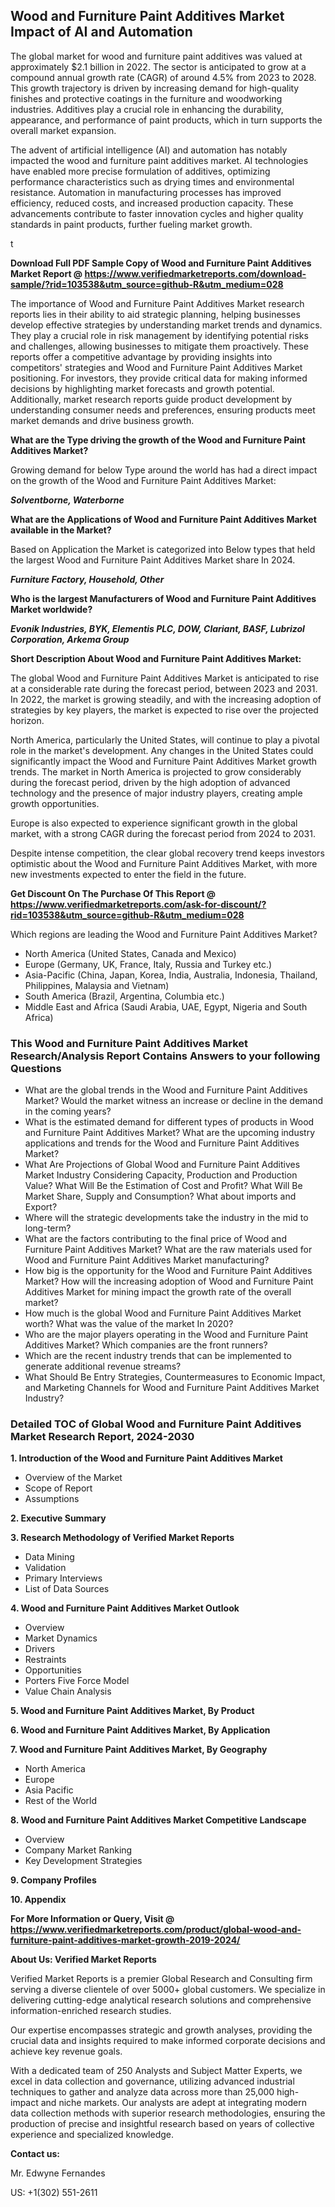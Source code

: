 <h2>Wood and Furniture Paint Additives Market Impact of AI and Automation</h2><p>The global market for wood and furniture paint additives was valued at approximately $2.1 billion in 2022. The sector is anticipated to grow at a compound annual growth rate (CAGR) of around 4.5% from 2023 to 2028. This growth trajectory is driven by increasing demand for high-quality finishes and protective coatings in the furniture and woodworking industries. Additives play a crucial role in enhancing the durability, appearance, and performance of paint products, which in turn supports the overall market expansion.</p><p>The advent of artificial intelligence (AI) and automation has notably impacted the wood and furniture paint additives market. AI technologies have enabled more precise formulation of additives, optimizing performance characteristics such as drying times and environmental resistance. Automation in manufacturing processes has improved efficiency, reduced costs, and increased production capacity. These advancements contribute to faster innovation cycles and higher quality standards in paint products, further fueling market growth.</p>t</p><p id="" class=""><strong>Download Full PDF Sample Copy of Wood and Furniture Paint Additives Market Report @ <a href="https://www.verifiedmarketreports.com/download-sample/?rid=103538&utm_source=github-R&utm_medium=028" target="_blank">https://www.verifiedmarketreports.com/download-sample/?rid=103538&utm_source=github-R&utm_medium=028</a></strong></p><p>The importance of&nbsp;Wood and Furniture Paint Additives Market research reports lies in their ability to aid strategic planning, helping businesses develop effective strategies by understanding market trends and dynamics. They play a crucial role in risk management by identifying potential risks and challenges, allowing businesses to mitigate them proactively. These reports offer a competitive advantage by providing insights into competitors' strategies and Wood and Furniture Paint Additives Market positioning. For investors, they provide critical data for making informed decisions by highlighting market forecasts and growth potential. Additionally, market research reports guide product development by understanding consumer needs and preferences, ensuring products meet market demands and drive business growth.</p><p><strong>What are the&nbsp;Type driving the growth of the Wood and Furniture Paint Additives Market?</strong></p><p id="" class="">Growing demand for below Type around the world has had a direct impact on the growth of the Wood and Furniture Paint Additives Market:</p><em><strong>Solventborne, Waterborne</strong></em></p><strong>What are the&nbsp;Applications&nbsp;of Wood and Furniture Paint Additives Market available in the Market?</strong></p><p id="" class="">Based on Application the Market is categorized into Below types that held the largest Wood and Furniture Paint Additives Market share In 2024.</p><em><strong>Furniture Factory, Household, Other</strong></em></p><strong>Who is the largest Manufacturers of Wood and Furniture Paint Additives Market worldwide?</strong></p><p><em><strong>Evonik Industries, BYK, Elementis PLC, DOW, Clariant, BASF, Lubrizol Corporation, Arkema Group</strong></em></p><p id="" class=""><strong>Short Description About Wood and Furniture Paint Additives Market:</strong></p><p>The global Wood and Furniture Paint Additives Market is anticipated to rise at a considerable rate during the forecast period, between 2023 and 2031. In 2022, the market is growing steadily, and with the increasing adoption of strategies by key players, the market is expected to rise over the projected horizon.</p><p>North America, particularly the United States, will continue to play a pivotal role in the market's development. Any changes in the United States could significantly impact the Wood and Furniture Paint Additives Market growth trends. The market in North America is projected to grow considerably during the forecast period, driven by the high adoption of advanced technology and the presence of major industry players, creating ample growth opportunities.</p><p>Europe is also expected to experience significant growth in the global market, with a strong CAGR during the forecast period from 2024 to 2031.</p><p>Despite intense competition, the clear global recovery trend keeps investors optimistic about the Wood and Furniture Paint Additives Market, with more new investments expected to enter the field in the future.</p><p id="" class=""><strong>Get Discount On The Purchase Of This Report @ <a href="https://www.verifiedmarketreports.com/ask-for-discount/?rid=103538&utm_source=github-R&utm_medium=028" target="_blank">https://www.verifiedmarketreports.com/ask-for-discount/?rid=103538&utm_source=github-R&utm_medium=028</a></strong></p>Which regions are leading the Wood and Furniture Paint Additives Market?</p><ul><li>North America (United States, Canada and Mexico)</li><li>Europe (Germany, UK, France, Italy, Russia and Turkey etc.)</li><li>Asia-Pacific (China, Japan, Korea, India, Australia, Indonesia, Thailand, Philippines, Malaysia and Vietnam)</li><li>South America (Brazil, Argentina, Columbia etc.)</li><li>Middle East and Africa (Saudi Arabia, UAE, Egypt, Nigeria and South Africa)</li></ul><h3 id="" class="">This Wood and Furniture Paint Additives Market Research/Analysis Report Contains Answers to your following Questions</h3><ul><li>What are the global trends in the Wood and Furniture Paint Additives Market? Would the market witness an increase or decline in the demand in the coming years?</li><li>What is the estimated demand for different types of products in Wood and Furniture Paint Additives Market? What are the upcoming industry applications and trends for the Wood and Furniture Paint Additives Market?</li><li>What Are Projections of Global Wood and Furniture Paint Additives Market Industry Considering Capacity, Production and Production Value? What Will Be the Estimation of Cost and Profit? What Will Be Market Share, Supply and Consumption? What about imports and Export?</li><li>Where will the strategic developments take the industry in the mid to long-term?</li><li>What are the factors contributing to the final price of Wood and Furniture Paint Additives Market? What are the raw materials used for Wood and Furniture Paint Additives Market manufacturing?</li><li>How big is the opportunity for the Wood and Furniture Paint Additives Market? How will the increasing adoption of Wood and Furniture Paint Additives Market for mining impact the growth rate of the overall market?</li><li>How much is the global Wood and Furniture Paint Additives Market worth? What was the value of the market In 2020?</li><li>Who are the major players operating in the Wood and Furniture Paint Additives Market? Which companies are the front runners?</li><li>Which are the recent industry trends that can be implemented to generate additional revenue streams?</li><li>What Should Be Entry Strategies, Countermeasures to Economic Impact, and Marketing Channels for Wood and Furniture Paint Additives Market Industry?</li></ul><h3 id="" class="">Detailed TOC of Global Wood and Furniture Paint Additives Market Research Report, 2024-2030</h3><p id="" class=""><strong>1. Introduction of the Wood and Furniture Paint Additives Market</strong></p><ul><li>Overview of the Market</li><li>Scope of Report</li><li>Assumptions</li></ul><p id="" class=""><strong>2. Executive Summary</strong></p><p id="" class=""><strong>3. Research Methodology of Verified Market Reports</strong></p><ul><li>Data Mining</li><li>Validation</li><li>Primary Interviews</li><li>List of Data Sources</li></ul><p id="" class=""><strong>4. Wood and Furniture Paint Additives Market Outlook</strong></p><ul><li>Overview</li><li>Market Dynamics</li><li>Drivers</li><li>Restraints</li><li>Opportunities</li><li>Porters Five Force Model</li><li>Value Chain Analysis</li></ul><p id="" class=""><strong>5. Wood and Furniture Paint Additives Market, By Product</strong></p><p id="" class=""><strong>6. Wood and Furniture Paint Additives Market, By Application</strong></p><p id="" class=""><strong>7. Wood and Furniture Paint Additives Market, By Geography</strong></p><ul><li>North America</li><li>Europe</li><li>Asia Pacific</li><li>Rest of the World</li></ul><p id="" class=""><strong>8. Wood and Furniture Paint Additives Market Competitive Landscape</strong></p><ul><li>Overview</li><li>Company Market Ranking</li><li>Key Development Strategies</li></ul><p id="" class=""><strong>9. Company Profiles</strong></p><p id="" class=""><strong>10. Appendix</strong></p><p id="" class=""><strong>For More Information or Query, Visit @ <a href="https://www.verifiedmarketreports.com/product/global-wood-and-furniture-paint-additives-market-growth-2019-2024/" target="_blank">https://www.verifiedmarketreports.com/product/global-wood-and-furniture-paint-additives-market-growth-2019-2024/</a></strong></p><p id="" class=""><strong>About Us: Verified Market Reports</strong></p><p id="" class="">Verified Market Reports is a premier Global Research and Consulting firm serving a diverse clientele of over 5000+ global customers. We specialize in delivering cutting-edge analytical research solutions and comprehensive information-enriched research studies.</p><p id="" class="">Our expertise encompasses strategic and growth analyses, providing the crucial data and insights required to make informed corporate decisions and achieve key revenue goals.</p><p id="" class="">With a dedicated team of 250 Analysts and Subject Matter Experts, we excel in data collection and governance, utilizing advanced industrial techniques to gather and analyze data across more than 25,000 high-impact and niche markets. Our analysts are adept at integrating modern data collection methods with superior research methodologies, ensuring the production of precise and insightful research based on years of collective experience and specialized knowledge.</p><p id="" class=""><strong>Contact us:</strong></p><p id="" class="">Mr. Edwyne Fernandes</p><p id="" class="">US: +1(302) 551-2611</p>